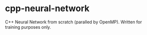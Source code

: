 # cpp-neural-network
C++ Neural Network from scratch (paralled by OpenMP). Written for training purposes only.
